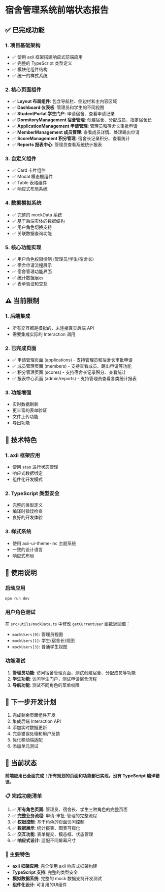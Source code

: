 # 宿舍管理系统前端状态报告

## ✅ 已完成功能

### 1. 项目基础架构
- ✅ 使用 axii 框架搭建响应式前端应用
- ✅ 完整的 TypeScript 类型定义
- ✅ 模块化组件结构
- ✅ 统一的样式系统

### 2. 核心页面组件
- ✅ **Layout 布局组件**: 包含导航栏、侧边栏和主内容区域
- ✅ **Dashboard 仪表板**: 管理员和学生的不同视图
- ✅ **StudentPortal 学生门户**: 申请宿舍、查看申请记录
- ✅ **DormitoryManagement 宿舍管理**: 创建宿舍、分配成员、指定宿舍长
- ✅ **ApplicationManagement 申请管理**: 管理员和宿舍长审批申请
- ✅ **MemberManagement 成员管理**: 查看成员详情、处理踢出申请
- ✅ **ScoreManagement 积分管理**: 宿舍长记录积分、查看统计
- ✅ **Reports 报表中心**: 管理员查看系统统计报表

### 3. 自定义组件
- ✅ Card 卡片组件
- ✅ Modal 模态框组件  
- ✅ Table 表格组件
- ✅ 响应式布局系统

### 4. 数据模拟系统
- ✅ 完整的 mockData 系统
- ✅ 基于后端实体的数据结构
- ✅ 用户角色切换支持
- ✅ 关联数据查询功能

### 5. 核心功能实现
- ✅ 用户角色权限控制 (管理员/学生/宿舍长)
- ✅ 宿舍申请流程展示
- ✅ 宿舍管理功能界面
- ✅ 统计数据展示
- ✅ 表单验证和交互

## ⚠️ 当前限制

### 1. 后端集成
- 所有交互都是模拟的，未连接真实后端 API
- 需要集成实际的 Interaction 调用

### 2. 已完成页面
- ✅ 申请管理页面 (applications) - 支持管理员和宿舍长审批申请
- ✅ 成员管理页面 (members) - 支持查看成员、踢出申请等功能
- ✅ 积分管理页面 (scores) - 支持宿舍长记录积分、查看统计  
- ✅ 报表中心页面 (admin/reports) - 支持管理员查看各类统计报表

### 3. 功能增强
- 实时数据刷新
- 更丰富的表单验证
- 文件上传功能
- 导出功能

## 🚀 技术特色

### 1. axii 框架应用
- 使用 `atom` 进行状态管理
- 响应式数据绑定
- 组件化开发模式

### 2. TypeScript 类型安全
- 完整的类型定义
- 编译时错误检查
- 良好的开发体验

### 3. 样式系统
- 使用 axii-ui-theme-inc 主题系统
- 一致的设计语言
- 响应式布局

## 📝 使用说明

### 启动应用
```bash
npm run dev
```

### 用户角色测试
在 `src/utils/mockData.ts` 中修改 `getCurrentUser` 函数返回值：
- `mockUsers[0]`: 管理员视图
- `mockUsers[1]`: 学生(宿舍长)视图  
- `mockUsers[3]`: 普通学生视图

### 功能测试
1. **管理员功能**: 访问宿舍管理页面，测试创建宿舍、分配成员等功能
2. **学生功能**: 访问学生门户，测试申请宿舍流程
3. **导航功能**: 测试不同角色的菜单权限

## 🔄 下一步开发计划

1. 完成剩余页面组件开发
2. 集成后端 Interaction API
3. 添加实时数据更新
4. 完善错误处理和用户反馈
5. 优化移动端适配
6. 添加单元测试

## 🎯 当前状态
**前端应用已全面完成！所有规划的页面和功能都已实现，没有 TypeScript 编译错误。**

### 📋 完成功能清单
1. ✅ **所有角色页面**: 管理员、宿舍长、学生三种角色的完整页面
2. ✅ **完整业务流程**: 申请-审批-管理的完整流程
3. ✅ **权限控制**: 基于角色的页面访问控制
4. ✅ **数据展示**: 统计报表、图表可视化
5. ✅ **交互功能**: 表单提交、模态框、状态管理
6. ✅ **响应式设计**: 适配不同屏幕尺寸

### 🚀 主要特色
- **axii 框架应用**: 完全使用 axii 响应式框架构建
- **TypeScript 支持**: 完整的类型安全
- **模拟数据系统**: 完整的 mock 数据支持开发测试
- **组件化设计**: 可复用的UI组件
